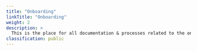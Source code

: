 ```yaml
---
title: "Onboarding"
linkTitle: "Onboarding"
weight: 2
description: >
  This is the place for all documentation & processes related to the onboarding.
classification: public
---
```

